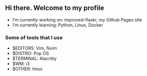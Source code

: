 ## Hi there. Welcome to my profile

- I’m currently working on: improved-flaskr, my Github Pages site
- I’m currently learning: Python, Linux, Docker
### Some of tools that I use
- $EDITORS: Vim, Nvim
- $DISTRO: Pop OS
- $TERMINAL: Alacritty
- $WM: i3
- $OTHER: tmux
